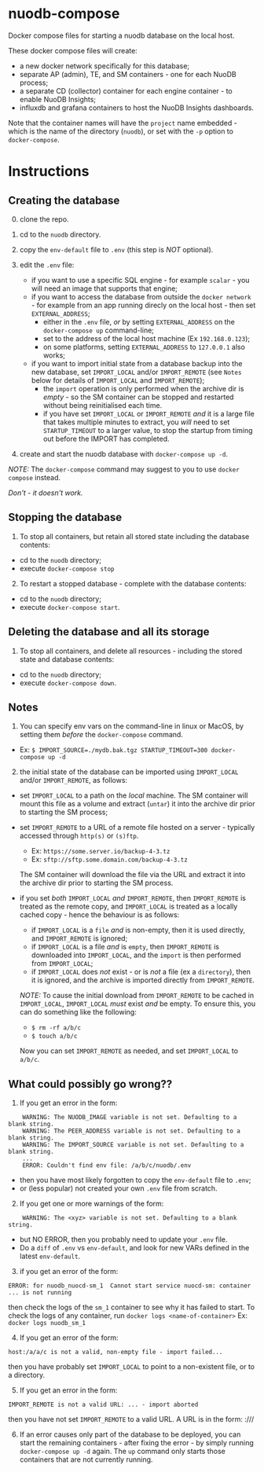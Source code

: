 # nuodb-compose #
Docker compose files for starting a nuodb database on the local host.

These docker compose files will create:
* a new docker network specifically for this database;
* separate AP (admin), TE, and SM containers - one for each NuoDB process;
* a separate CD (collector) container for each engine container - to enable NuoDB Insights;
* influxdb and grafana containers to host the NuoDB Insights dashboards.

Note that the container names will have the `project` name embedded - which is the name of the directory (`nuodb`), or set with the `-p` option to `docker-compose`.

# Instructions #
## Creating the database ##
0. clone the repo.

1. cd to the `nuodb` directory.

2. copy the `env-default` file to `.env` (this step is _NOT_ optional).

3. edit the `.env` file:
   - if you want to use a specific SQL engine - for example `scalar` - you will need an image that supports that engine;
   - if you want to access the database from outside the `docker network` - for example from an app running direcly on the local host - then set `EXTERNAL_ADDRESS`;
     - either in the `.env` file, _or_ by setting `EXTERNAL_ADDRESS` on the `docker-compose up` command-line;
     - set to the address of the local host machine (Ex `192.168.0.123`);
     - on some platforms, setting `EXTERNAL_ADDRESS` to `127.0.0.1` also works;
   - if you want to import initial state from a database backup into the new database, set `IMPORT_LOCAL` and/or `IMPORT_REMOTE` (see `Notes` below for details of `IMPORT_LOCAL` and `IMPORT_REMOTE`);
      - the `import` operation is only performed when the archive dir is _empty_ - so the SM container can be stopped and restarted without being reinitialised each time.
     - if you have set `IMPORT_LOCAL` or `IMPORT_REMOTE` _and_ it is a large file that takes multiple minutes to extract, you _will_ need to
        set `STARTUP_TIMEOUT` to a larger value, to stop the startup from timing out before the IMPORT has completed.

4. create and start the nuodb database with `docker-compose up -d`.

_*NOTE:*_ The `docker-compose` command may suggest to you to use `docker compose` instead.

*Don't - it doesn't work.*


## Stopping the database ##
1. To stop all containers, but retain all stored state including the database contents:
  - cd to the `nuodb` directory;
  - execute `docker-compose stop`

2. To restart a stopped database - complete with the database contents:
  - cd to the `nuodb` directory;
  - execute `docker-compose start`.

## Deleting the database and all its storage ##
1. To stop all containers, and delete all resources - including the stored state and database contents:
  - cd to the `nuodb` directory;
  - execute `docker-compose down`.

## Notes ##
1. You can specify env vars on the command-line in linux or MacOS, by setting them _before_ the `docker-compose` command.
- Ex: `$ IMPORT_SOURCE=./mydb.bak.tgz STARTUP_TIMEOUT=300 docker-compose up -d`

2. the initial state of the database can be imported using `IMPORT_LOCAL` and/or `IMPORT_REMOTE`, as follows:
- set `IMPORT_LOCAL` to a path on the _local_ machine.
  The SM container will mount this file as a volume and extract (`untar`) it into the
  archive dir prior to starting the SM process;
- set `IMPORT_REMOTE` to a URL of a remote file hosted on a server - typically accessed through `http(s)` or `(s)ftp`.
  - Ex: `https://some.server.io/backup-4-3.tz`
  - Ex: `sftp://sftp.some.domain.com/backup-4-3.tz`
  
  The SM container will download the file via the URL and extract it into
  the archive dir prior to starting the SM process.
- if you set _both_ `IMPORT_LOCAL` _and_ `IMPORT_REMOTE`, then `IMPORT_REMOTE` is treated as the remote copy, and `IMPORT_LOCAL` is treated as a locally cached copy - hence the behaviour is as follows:
  - if `IMPORT_LOCAL` is a `file` _and_ is non-empty, then it is used directly, and `IMPORT_REMOTE` is ignored;
  - if `IMPORT_LOCAL` is a file _and_ is `empty`, then `IMPORT_REMOTE` is downloaded into `IMPORT_LOCAL`, and the `import` is then performed from `IMPORT_LOCAL`;
  - if `IMPORT_LOCAL` does _not_ exist - or is _not_ a file (ex a `directory`), then it is ignored, and the archive is imported directly from `IMPORT_REMOTE`.

  _*NOTE:*_ To cause the initial download from `IMPORT_REMOTE` to be cached in `IMPORT_LOCAL`, `IMPORT_LOCAL` _must_ exist _and_ be empty.
  To ensure this, you can do something like the following:
    - `$ rm -rf a/b/c`
    - `$ touch a/b/c`
    
    Now you can set `IMPORT_REMOTE` as needed, and set `IMPORT_LOCAL` to `a/b/c`.

## What could possibly go wrong?? ##

1. If you get an error in the form:
```
    WARNING: The NUODB_IMAGE variable is not set. Defaulting to a blank string.
    WARNING: The PEER_ADDRESS variable is not set. Defaulting to a blank string.
    WARNING: The IMPORT_SOURCE variable is not set. Defaulting to a blank string.
    ...
    ERROR: Couldn't find env file: /a/b/c/nuodb/.env
  ```
- then you have most likely forgotten to copy the `env-default` file to `.env`;
- or (less popular) not created your own `.env` file from scratch.

2. If you get one or more warnings of the form:
```
    WARNING: The <xyz> variable is not set. Defaulting to a blank string.
```
  - but NO ERROR, then you probably need to update your `.env` file.
  - Do a `diff` of `.env` vs `env-default`, and look for new VARs defined in the latest `env-default`.

3. if you get an error of the form:
```
ERROR: for nuodb_nuocd-sm_1  Cannot start service nuocd-sm: container ... is not running
```
then check the logs of the `sm_1` container to see why it has failed to start.
To check the logs of any container, run `docker logs <name-of-container>`
Ex: `docker logs nuodb_sm_1`

4. If you get an error of the form:
```
host:/a/a/c is not a valid, non-empty file - import failed...
```
then you have probably set `IMPORT_LOCAL` to point to a non-existent file, or to a directory.

5. If you get an error in the form:
```
IMPORT_REMOTE is not a valid URL: ... - import aborted
```
then you have not set `IMPORT_REMOTE` to a valid URL.
A URL is in the form: <protocol>://<host>/<path>

6. If an error causes only part of the database to be deployed, you can start the remaining containers - after fixing the error - by simply running `docker-compose up -d` again. The `up` command only starts those containers that are not currently running.

